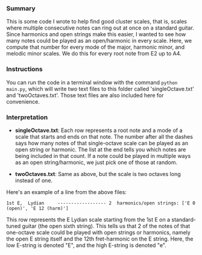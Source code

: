### Summary

This is some code I wrote to help find good cluster scales, that is, scales where multiple consecutive notes can ring out at once on a standard guitar. Since harmonics and open strings make this easier, I wanted to see how many notes could be played as an open/harmonic in every scale. Here, we compute that number for every mode of the major, harmonic minor, and melodic minor scales. We do this for every root note from E2 up to A4.

### Instructions

You can run the code in a terminal window with the command `python main.py`, which will write two text files to this folder called 'singleOctave.txt' and 'twoOctaves.txt'. Those text files are also included here for convenience.

### Interpretation

- **singleOctave.txt**: Each row represents a root note and a mode of a scale that starts and ends on that note. The number after all the dashes says how many notes of that single-octave scale can be played as an open string or harmonic. The list at the end tells you which notes are being included in that count. If a note could be played in multiple ways as an open string/harmonic, we just pick one of those at random.

- **twoOctaves.txt**: Same as above, but the scale is two octaves long instead of one.

Here's an example of a line from the above files:

`1st E,  Lydian     ------------------ 2  harmonics/open strings: ['E 0  (open)', 'E 12 (harm)']`

This row represents the E Lydian scale starting from the 1st E on a standard-tuned guitar (the open sixth string). This tells us that 2 of the notes of that one-octave scale could be played with open strings or harmonics, namely the open E string itself and the 12th fret-harmonic on the E string. Here, the low E-string is denoted "E", and the high E-string is denoted "e".
